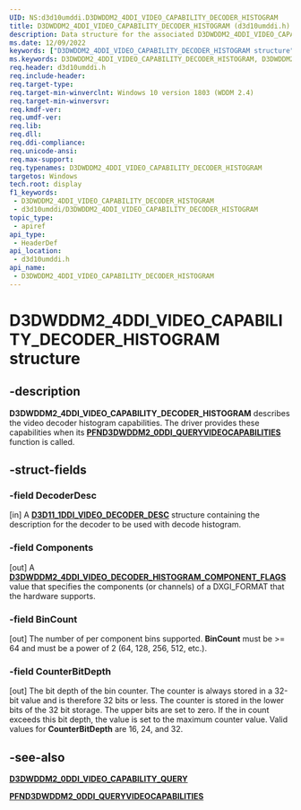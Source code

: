 ```yaml
---
UID: NS:d3d10umddi.D3DWDDM2_4DDI_VIDEO_CAPABILITY_DECODER_HISTOGRAM
title: D3DWDDM2_4DDI_VIDEO_CAPABILITY_DECODER_HISTOGRAM (d3d10umddi.h)
description: Data structure for the associated D3DWDDM2_4DDI_VIDEO_CAPABILITY_QUERY_DECODER_HISTOGRAM value in the video capability query D3DWDDM2_0DDI_VIDEO_CAPABILITY_QUERY enumeration.
ms.date: 12/09/2022
keywords: ["D3DWDDM2_4DDI_VIDEO_CAPABILITY_DECODER_HISTOGRAM structure"]
ms.keywords: D3DWDDM2_4DDI_VIDEO_CAPABILITY_DECODER_HISTOGRAM, D3DWDDM2_4DDI_VIDEO_CAPABILITY_DECODER_HISTOGRAM,
req.header: d3d10umddi.h
req.include-header: 
req.target-type: 
req.target-min-winverclnt: Windows 10 version 1803 (WDDM 2.4)
req.target-min-winversvr: 
req.kmdf-ver: 
req.umdf-ver: 
req.lib: 
req.dll: 
req.ddi-compliance: 
req.unicode-ansi: 
req.max-support: 
req.typenames: D3DWDDM2_4DDI_VIDEO_CAPABILITY_DECODER_HISTOGRAM
targetos: Windows
tech.root: display
f1_keywords:
 - D3DWDDM2_4DDI_VIDEO_CAPABILITY_DECODER_HISTOGRAM
 - d3d10umddi/D3DWDDM2_4DDI_VIDEO_CAPABILITY_DECODER_HISTOGRAM
topic_type:
 - apiref
api_type:
 - HeaderDef
api_location:
 - d3d10umddi.h
api_name:
 - D3DWDDM2_4DDI_VIDEO_CAPABILITY_DECODER_HISTOGRAM
---
```


# D3DWDDM2_4DDI_VIDEO_CAPABILITY_DECODER_HISTOGRAM structure

## -description

**D3DWDDM2_4DDI_VIDEO_CAPABILITY_DECODER_HISTOGRAM** describes the video decoder histogram capabilities. The driver provides these capabilities when its [**PFND3DWDDM2_0DDI_QUERYVIDEOCAPABILITIES**](nc-d3d10umddi-pfnd3dwddm2_0ddi_queryvideocapabilities.md) function is called.

## -struct-fields

### -field DecoderDesc

[in] A [**D3D11_1DDI_VIDEO_DECODER_DESC**](ns-d3d10umddi-d3d11_1ddi_video_decoder_desc.md) structure containing the description for the decoder to be used with decode histogram.

### -field Components

[out] A [**D3DWDDM2_4DDI_VIDEO_DECODER_HISTOGRAM_COMPONENT_FLAGS**](ne-d3d10umddi-d3dwddm2_4ddi_video_decoder_histogram_component_flags.md) value that specifies the components (or channels) of a DXGI_FORMAT that the hardware supports.

### -field BinCount

[out] The number of per component bins supported. **BinCount** must be >= 64 and must be a power of 2 (64, 128, 256, 512, etc.).

### -field CounterBitDepth

[out] The bit depth of the bin counter. The counter is always stored in a 32-bit value and is therefore 32 bits or less. The counter is stored in the lower bits of the 32 bit storage. The upper bits are set to zero. If the in count exceeds this bit depth, the value is set to the maximum counter value. Valid values for **CounterBitDepth** are 16, 24, and 32.

## -see-also

[**D3DWDDM2_0DDI_VIDEO_CAPABILITY_QUERY**](ne-d3d10umddi-d3dwddm2_0ddi_video_capability_query.md)

[**PFND3DWDDM2_0DDI_QUERYVIDEOCAPABILITIES**](nc-d3d10umddi-pfnd3dwddm2_0ddi_queryvideocapabilities.md)
